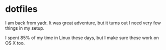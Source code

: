 dotfiles
========

I am back from [yadr](https://github.com/skwp/dotfiles). It was great adventure, but it turns out I need very few things in my setup.

I spent 85% of my time in Linux these days, but I make sure these work on OS X too.
